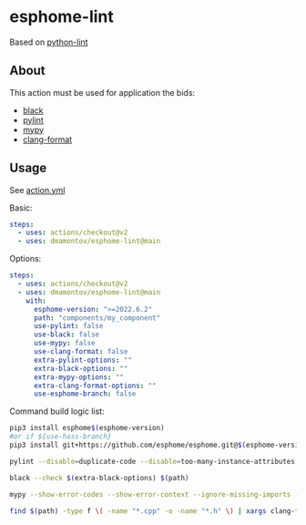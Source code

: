 # esphome-lint

Based on [python-lint](https://github.com/ricardochaves/python-lint)

## About

This action must be used for application the bids:

- [black](https://github.com/psf/black)
- [pylint](https://www.pylint.org/)
- [mypy](http://mypy-lang.org/)
- [clang-format](https://clang.llvm.org/docs/ClangFormat.html)

## Usage

See [action.yml](action.yml)

Basic:

```yml
steps:
  - uses: actions/checkout@v2
  - uses: dmamontov/esphome-lint@main
```

Options:

```yml
steps:
  - uses: actions/checkout@v2
  - uses: dmamontov/esphome-lint@main
    with:
      esphome-version: ">=2022.6.2"
      path: "components/my_component"
      use-pylint: false
      use-black: false
      use-mypy: false
      use-clang-format: false
      extra-pylint-options: ""
      extra-black-options: ""
      extra-mypy-options: ""
      extra-clang-format-options: ""
      use-esphome-branch: false
```

Command build logic list:

```bash
pip3 install esphome$(esphome-version)
#or if ${use-hass-branch}
pip3 install git+https://github.com/esphome/esphome.git@$(esphome-version)

pylint --disable=duplicate-code --disable=too-many-instance-attributes $(extra-pylint-options) $(path)

black --check $(extra-black-options) $(path)

mypy --show-error-codes --show-error-context --ignore-missing-imports --pretty --show-error-codes $(extra-mypy-options) $(path)

find $(path) -type f \( -name "*.cpp" -o -name "*.h" \) | xargs clang-format $(extra-clang-format-options) --dry-run -i
```
